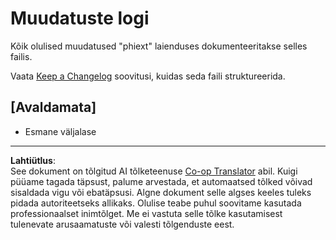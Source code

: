<!--
CO_OP_TRANSLATOR_METADATA:
{
  "original_hash": "bd0afcb627d5754038537758315cbad7",
  "translation_date": "2025-10-11T11:37:13+00:00",
  "source_file": "code/09.UpdateSamples/Aug/vscode/phiext/CHANGELOG.md",
  "language_code": "et"
}
-->
# Muudatuste logi

Kõik olulised muudatused "phiext" laienduses dokumenteeritakse selles failis.

Vaata [Keep a Changelog](http://keepachangelog.com/) soovitusi, kuidas seda faili struktureerida.

## [Avaldamata]

- Esmane väljalase

---

**Lahtiütlus**:  
See dokument on tõlgitud AI tõlketeenuse [Co-op Translator](https://github.com/Azure/co-op-translator) abil. Kuigi püüame tagada täpsust, palume arvestada, et automaatsed tõlked võivad sisaldada vigu või ebatäpsusi. Algne dokument selle algses keeles tuleks pidada autoriteetseks allikaks. Olulise teabe puhul soovitame kasutada professionaalset inimtõlget. Me ei vastuta selle tõlke kasutamisest tulenevate arusaamatuste või valesti tõlgenduste eest.